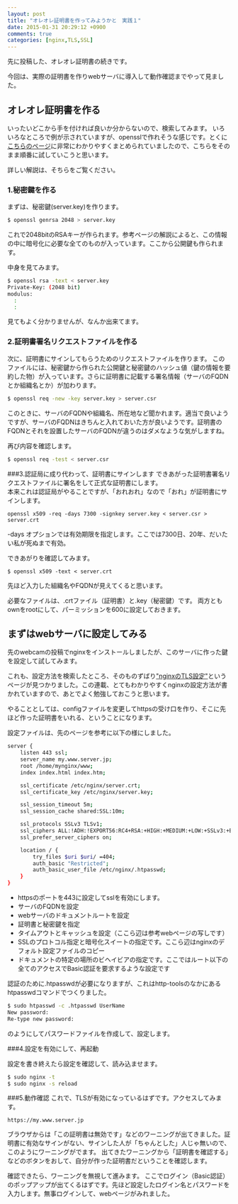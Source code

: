 ```yaml
---
layout: post
title: "オレオレ証明書を作ってみようかと　実践１"
date: 2015-01-31 20:29:12 +0900
comments: true
categories: [nginx,TLS,SSL]
---
```


先に投稿した、オレオレ証明書の続きです。

今回は、実際の証明書を作りwebサーバに導入して動作確認までやって見ました。

<!-- more -->

## オレオレ証明書を作る
いったいどこから手を付ければ良いか分からないので、検索してみます。
いろいろなところで例が示されていますが、opensslで作れそうな感じです。とくに[こちらのページ](http://d.hatena.ne.jp/ozuma/20130511/1368284304)に非常にわかりやすくまとめられていましたので、こちらをそのまま順番に試していこうと思います。

詳しい解説は、そちらをご覧ください。

### 1.秘密鍵を作る
まずは、秘密鍵(server.key)を作ります。

```sh 
$ openssl genrsa 2048 > server.key
```
これで2048bitのRSAキーが作られます。参考ページの解説によると、この情報の中に暗号化に必要な全てのものが入っています。ここから公開鍵も作られます。

中身を見てみます。

```sh 
$ openssl rsa -text < server.key 
Private-Key: (2048 bit)
modulus:
  :
  :
```
見てもよく分かりませんが、なんか出来てます。

### 2.証明書署名リクエストファイルを作る

次に、証明書にサインしてもらうためのリクエストファイルを作ります。
このファイルには、秘密鍵から作られた公開鍵と秘密鍵のハッシュ値（鍵の情報を要約した物）が入っています。さらに証明書に記載する署名情報（サーバのFQDNとか組織名とか）が加わります。

```sh 
$ openssl req -new -key server.key > server.csr
```
このときに、サーバのFQDNや組織名、所在地など聞かれます。適当で良いようですが、サーバのFQDNはきちんと入れておいた方が良いようです。証明書のFQDNとそれを設置したサーバのFQDNが違うのはダメなような気がしますね。

再び内容を確認します。

```sh 
$ openssl req -test < server.csr 
```

###3.認証局に成り代わって、証明書にサインします
できあがった証明書署名リクエストファイルに署名をして正式な証明書にします。  
本来これは認証局がやることですが、「おれおれ」なので「おれ」が証明書にサインします。

``` 
openssl x509 -req -days 7300 -signkey server.key < server.csr > server.crt
```
-days オプションでは有効期限を指定します。ここでは7300日、20年、だいたい私が死ぬまで有効。

できあがりを確認してみます。

```
$ openssl x509 -text < server.crt 
```
先ほど入力した組織名やFQDNが見えてくると思います。

必要なファイルは、.crtファイル（証明書）と.key（秘密鍵）です。
両方ともownをrootにして、パーミッションを600に設定しておきます。

## まずはwebサーバに設定してみる

先のwebcamの投稿でnginxをインストールしましたが、このサーバに作った鍵を設定して試してみます。

これも、設定方法を検索したところ、そのものずばり["nginxのTLS設定"](http://heartbeats.jp/hbblog/2012/06/nginx06.html)というページが見つかりました。この連載、とてもわかりやすくnginxの設定方法が書かれていますので、あとでよく勉強しておこうと思います。

やることとしては、configファイルを変更してhttpsの受け口を作り、そこに先ほど作った証明書をいれる、ということになります。

設定ファイルは、先のページを参考に以下の様にしました。

```sh /etc/nginx/sites-sites-available/default
server {
	listen 443 ssl;
	server_name my.www.server.jp;
	root /home/mynginx/www;
	index index.html index.htm;

	ssl_certificate /etc/nginx/server.crt;
	ssl_certificate_key /etc/nginx/server.key;

	ssl_session_timeout 5m;
	ssl_session_cache shared:SSL:10m;

	ssl_protocols SSLv3 TLSv1;
	ssl_ciphers ALL:!ADH:!EXPORT56:RC4+RSA:+HIGH:+MEDIUM:+LOW:+SSLv3:+EXP;
	ssl_prefer_server_ciphers on;

	location / {
		try_files $uri $uri/ =404;
		auth_basic "Restricted";
		auth_basic_user_file /etc/nginx/.htpasswd;
	}
}
```
* httpsのポートを443に設定してsslを有効にします。
* サーバのFQDNを設定
* webサーバのドキュメントルートを設定
* 証明書と秘密鍵を指定
* タイムアウトとキャッシュを設定（ここら辺は参考webページの写しです）
* SSLのプロトコル指定と暗号化スイートの指定です。ここら辺はnginxのデフォルト設定ファイルのコピー
* ドキュメントの特定の場所のビヘイビアの指定です。ここではルート以下の全てのアクセスでBasic認証を要求するような設定です

認証のために.htpasswdが必要になりますが、これはhttp-toolsのなかにあるhtpasswdコマンドでつくりました。

```sh how-to make a password file
$ sudo htpasswd -c .htpasswd UserName
New password:
Re-type new password:

```
のようにしてパスワードファイルを作成して、設定します。


###4.設定を有効にして、再起動

設定を書き終えたら設定を確認して、読み込ませます。

```sh restart nginx
$ sudo nginx -t
$ sudo nginx -s reload
```

###5.動作確認
これで、TLSが有効になっているはずです。アクセスしてみます。

`https://my.www.server.jp`

ブラウザからは「この証明書は無効です」などのワーニングが出てきました。証明書に有効なサインがない、サインした人が「ちゃんとした」人じゃ無いので、このようにワーニングがでます。
出てきたワーニングから「証明書を確認する」などのボタンをおして、自分が作った証明書だということを確認します。

確認できたら、ワーニングを無視して進みます。
ここでログイン（Basic認証）のポップアップが出てくるはずです。先ほど設定したログイン名とパスワードを入力します。無事ログインして、webページがみれました。



